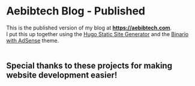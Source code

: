 # Aebibtech Blog - Published

This is the published version of my blog at **https://aebibtech.com**.  
I put this up together using the [Hugo Static Site Generator](https://gohugo.io) and the [Binario with AdSense](https://github.com/J-Siu/binario_adsense) theme.  
<br>
## Special thanks to these projects for making website development easier!

